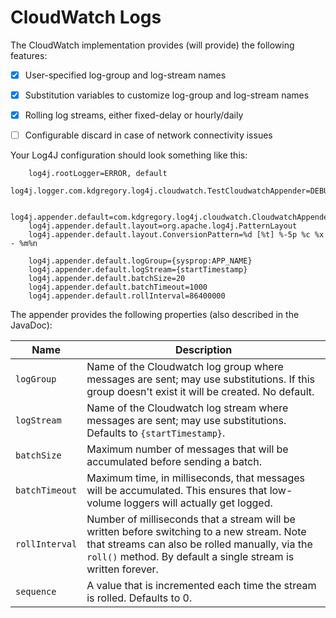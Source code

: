 # CloudWatch Logs

The CloudWatch implementation provides (will provide) the following features:

* [x] User-specified log-group and log-stream names
* [x] Substitution variables to customize log-group and log-stream names
* [x] Rolling log streams, either fixed-delay or hourly/daily
* [ ] Configurable discard in case of network connectivity issues


Your Log4J configuration should look something like this:

		log4j.rootLogger=ERROR, default
		log4j.logger.com.kdgregory.log4j.cloudwatch.TestCloudwatchAppender=DEBUG
		
		log4j.appender.default=com.kdgregory.log4j.cloudwatch.CloudwatchAppender
		log4j.appender.default.layout=org.apache.log4j.PatternLayout
		log4j.appender.default.layout.ConversionPattern=%d [%t] %-5p %c %x - %m%n
		
		log4j.appender.default.logGroup={sysprop:APP_NAME}
		log4j.appender.default.logStream={startTimestamp}
		log4j.appender.default.batchSize=20
		log4j.appender.default.batchTimeout=1000
		log4j.appender.default.rollInterval=86400000


The appender provides the following properties (also described in the JavaDoc):

Name            | Description
----------------|----------------------------------------------------------------
`logGroup`      | Name of the Cloudwatch log group where messages are sent; may use substitutions. If this group doesn't exist it will be created. No default.
`logStream`     | Name of the Cloudwatch log stream where messages are sent; may use substitutions. Defaults to `{startTimestamp}`.
`batchSize`     | Maximum number of messages that will be accumulated before sending a batch.
`batchTimeout`  | Maximum time, in milliseconds, that messages will be accumulated. This ensures that low-volume loggers will actually get logged.
`rollInterval`  | Number of milliseconds that a stream will be written before switching to a new stream. Note that streams can also be rolled manually, via the `roll()` method. By default a single stream is written forever.
`sequence`      | A value that is incremented each time the stream is rolled. Defaults to 0.
